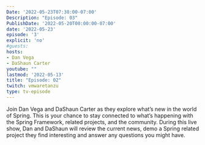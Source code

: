 ```yaml
---
Date: '2022-05-23T07:30:00-07:00'
Description: "Episode: 03"
PublishDate: '2022-05-20T00:00:00-07:00'
date: '2022-05-23'
episode: '3'
explicit: 'no'
#guests:
hosts:
- Dan Vega
- DaShaun Carter
youtube: ""
lastmod: '2022-05-13'
title: "Episode: 02"
twitch: vmwaretanzu
type: tv-episode
---
```


Join Dan Vega and DaShaun Carter as they explore what’s new in the world of Spring. This is your chance to stay connected to what’s happening with the Spring Framework, related projects, and the community. During this live show, Dan and DaShaun will review the current news, demo a Spring related project they find interesting and answer any questions you might have.
